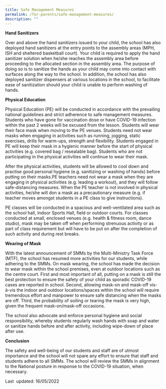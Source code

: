 ```yaml
---
title: Safe Management Measures
permalink: /for-parents/safe-management-measures/
description: ""
---
```

**Hand Sanitizers**

Over and above the hand sanitizers issued to your child, the school has also deployed hand sanitizers at the entry points to the assembly areas (MPH, ISH and sheltered basketball court). Your child is required to apply the hand sanitizer solution when he/she reaches the assembly area before proceeding to the allocated section in the assembly area. The purpose of doing so is to sanitize the hands as your child may come into contact with surfaces along the way to the school. In addition, the school has also deployed sanitizer dispensers at various locations in the school, to facilitate ease of sanitization should your child is unable to perform washing of hands.

  

**Physical Education**

Physical Education (PE) will be conducted in accordance with the prevailing national guidelines and strict adherence to safe management measures. Students who have gone for vaccination dose or have COVID-19 infection within the past 2 weeks will be excused from the lesson. Students will wear their face mask when moving to the PE venues. Students need not wear masks when engaging in activities such as running, jogging, static exercises, drills for warm-ups, strength and flexibility. Students engaged in PE will keep their mask in a hygienic manner before the start of physical activities (e.g. covered bag / resealable bag). Students who are not participating in the physical activities will continue to wear their mask.

After the physical activities, students will be allowed to cool down and practise good personal hygiene (e.g. sanitizing or washing of hands) before putting on their masks.PE teachers need not wear a mask when they are engaging in physical activities (e.g. leading a workout), and they will follow safe-distancing measures. When the PE teacher is not involved in physical activities, he/she will don a mask as a precautionary measure (e.g. if teacher moves amongst students in a PE class to give instructions). 

PE classes will be conducted in a spacious and well-ventilated area such as the school hall, Indoor Sports Hall, field or outdoor courts. For classes conducted at small, enclosed venues (e.g. health & fitness room, dance studio), mask may be taken off when performing strenuous activity or as part of class requirement but will have to be put on after the completion of such activity and during rest breaks.  

  

**Wearing of Mask**

With the latest announcement of SMMs by the Multi-Ministry Task Force (MTF), the school has resumed more activities for our students, while adhering to the SMMs. On mask wearing, the school has made the decision to wear mask within the school premises, even at outdoor locations such as the centre court. First and most important of all, putting on a mask is still the best protection to ensure the safety of your child as sporadic COVID-19 cases are reported in school. Second, allowing mask-on and mask-off vis-à-vis the indoor and outdoor locations/spaces within the school will require tremendous effort and manpower to ensure safe distancing when the masks are off. Third, the probability of soiling or tearing the mask is very high, given the frequent mask-on/mask-off occasions.  

The school also advocate and enforce personal hygiene and social responsibility, whereby students regularly wash hands with soap and water or sanitize hands before and after activity, including wipe-down of place after use.  

  

**Conclusion**

The safety and well-being of our students and staff are of utmost importance and the school will not spare any effort to ensure that staff and students adhere to all SMMs. The school will review the SMMs in alignment to the National posture in response to the COVID-19 situation, when necessary.  

  

Last  updated: 16/05/2022